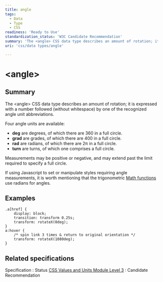 ```yaml
---
title: angle
tags:
  - Data
  - Type
  - CSS
readiness: 'Ready to Use'
standardization_status: 'W3C Candidate Recommendation'
summary: 'The <angle> CSS data type describes an amount of rotation; it is expressed with a number followed (without whitespace) by one of the recognized angle unit abbreviations.'
uri: 'css/data types/angle'

---
```

# \<angle\>

## Summary

The \<angle\> CSS data type describes an amount of rotation; it is expressed with a number followed (without whitespace) by one of the recognized angle unit abbreviations.

 Four angle units are available:

-   **deg** are degrees, of which there are 360 in a full circle.
-   **grad** are grades, of which there are 400 in a full circle.
-   **rad** are radians, of which there are 2π in a full circle.
-   **turn** are turns, of which one comprises a full circle.

Measurements may be positive or negative, and may extend past the limit required to specify a full circle.

If using Javascript to set or manipulate styles requiring angle measurements, it is worth mentioning that the trigonometric [Math functions](/concepts/programming/javascript/core_objects#Math_Object) use radians for angles.

## Examples

``` {.css}
.a[href] {
    display: block;
    transition: transform 0.25s;
    transform: rotateX(0deg);
}
a:hover {
    /* spin link 3 times & return to original orientation */
    transform: rotateX(1080deg);
}
```

## Related specifications

Specification
:   Status
[CSS Values and Units Module Level 3](http://www.w3.org/TR/css3-values/)
:   Candidate Recommendation

